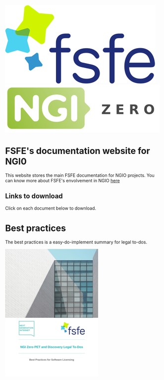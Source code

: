 
![fsfe logo](/media/fsfe-logo.png)     ![ngio logo](/media/ngio-logo.jpg)

# FSFE's documentation website for NGI0

This website stores the main FSFE documentation for NGIO projects. You can know more about FSFE's envolvement in NGIO [here](https://fsfe.org/activities/ftf/ngi0.en.html)

## Links to download

Click on each document below to download.


# Best practices

The best practices is a easy-do-implement summary for legal to-dos.

![best practices](/media/best-logo.png)
